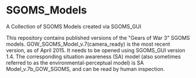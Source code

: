 # SGOMS_Models
A Collection of SGOMS Models created via SGOMS_GUI

This repository contains published versions of the "Gears of War 3" SGOMS models.
GOW_SGOMS_Model_v.7(camera_ready) is the most recent version, as of April 2015. 
It needs to be opened using SGOMS_GUI version 1.4.
The corresponding situation awareness (SA) model (also sometimes referred to as the environmental-perceptual model)
is SA Model_v.7b_GOW_SGOMS, and can be read by human inspection.
